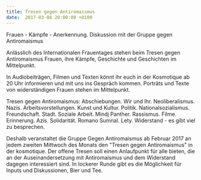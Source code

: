 ```yaml
---
title: Tresen gegen Antiromaismus
date:  2017-03-08 20:00:00 +0100
---
```


Frauen - Kämpfe - Anerkennung. Diskussion mit der Gruppe gegen Antiromaismus



Anlässlich des Internationalen Frauentages stehen beim Tresen gegen
Antiromaismus Frauen, ihre Kämpfe, Geschichte und Geschichten im
Mittelpunkt.


In Audiobeiträgen, Filmen und Texten könnt ihr euch in der Kosmotique ab
20 Uhr informieren und mit uns ins Gespräch kommen. Porträts und Texte
von widerständigen Frauen stehen im Mittelpunkt.



Tresen gegen Antiromaismus: Abschiebungen. Wir und Ihr.
Neoliberalismus. Nazis. Arbeitsvorstellungen. Kunst und Kultur.
Politik. Nationalsozialismus. Freundschaft. Stadt. Soziale Arbeit.
Mindj Panther. Rassismus. Filme. Erinnerung. Azis. Solidarität.
Romano Sumnal. Lety. Widerstand - es gibt viel zu besprechen.



Deshalb veranstaltet die Gruppe Gegen Antiromaismus ab Februar 2017 an
jedem zweiten Mittwoch des Monats den "Tresen gegen Antiromaismus" in
der kosmotique. Der offene Tresen
soll einen Anlaufpunkt für alle bieten, die an der Auseinandersetzung
mit Antiromaismus und dem Widerstand dagegen interessiert sind. In
lockerer Runde gibt es die Möglichkeit für Inputs und Diskussionen,
Bier und Tee.


